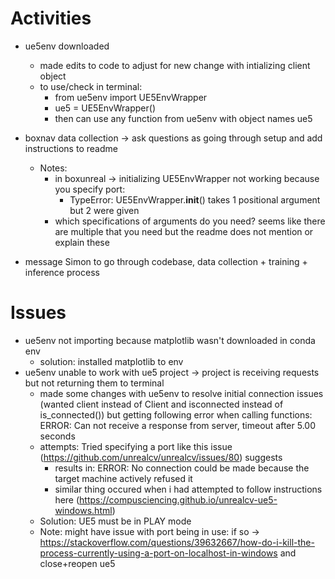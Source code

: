 # Activities
* ue5env downloaded
   * made edits to code to adjust for new change with intializing client object
   * to use/check in terminal:
      * from ue5env import UE5EnvWrapper
      * ue5 = UE5EnvWrapper()
      * then can use any function from ue5env with object names ue5
    
* boxnav data collection -> ask questions as going through setup and add instructions to readme
    * Notes: 
      * in boxunreal -> initializing UE5EnvWrapper not working because you specify port:
        * TypeError: UE5EnvWrapper.__init__() takes 1 positional argument but 2 were given
      * which specifications of arguments do you need? seems like there are multiple that you need but the readme does not mention or explain these
      
* message Simon to go through codebase, data collection + training + inference process

# Issues
* ue5env not importing because matplotlib wasn't downloaded in conda env 
  * solution: installed matplotlib to env
* ue5env unable to work with ue5 project -> project is receiving requests but not returning them to terminal
  * made some changes with ue5env to resolve initial connection issues (wanted client instead of Client and isconnected instead of is_connected()) but getting following error when calling functions: ERROR: Can not receive a response from server, timeout after 5.00 seconds
  * attempts: Tried specifying a port like this issue (https://github.com/unrealcv/unrealcv/issues/80) suggests
    * results in: ERROR: No connection could be made because the target machine actively refused it
    * similar thing occured when i had attempted to follow instructions here (https://compusciencing.github.io/unrealcv-ue5-windows.html)
  * Solution: UE5 must be in PLAY mode
  * Note: might have issue with port being in use: if so -> https://stackoverflow.com/questions/39632667/how-do-i-kill-the-process-currently-using-a-port-on-localhost-in-windows and close+reopen ue5
